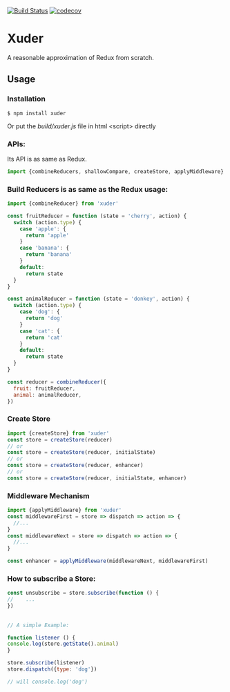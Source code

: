 [![Build Status](https://travis-ci.org/chenzhihao/Xuder.svg?branch=master)](https://travis-ci.org/chenzhihao/Xuder)
[![codecov](https://codecov.io/gh/chenzhihao/Xuder/branch/master/graph/badge.svg)](https://codecov.io/gh/chenzhihao/Xuder)

# Xuder
A reasonable approximation of Redux from scratch.

## Usage

### Installation
```
$ npm install xuder
```
Or put the <i>build/xuder.js</i> file in html \<script> directly


### APIs:
Its API is as same as Redux.
```javascript
import {combineReducers, shallowCompare, createStore, applyMiddleware} from 'xuder'
```

### Build Reducers is as same as the Redux usage:
```javascript
import {combineReducer} from 'xuder'

const fruitReducer = function (state = 'cherry', action) {
  switch (action.type) {
    case 'apple': {
      return 'apple'
    }
    case 'banana': {
      return 'banana'
    }
    default:
      return state
  }
}

const animalReducer = function (state = 'donkey', action) {
  switch (action.type) {
    case 'dog': {
      return 'dog'
    }
    case 'cat': {
      return 'cat'
    }
    default:
      return state
  }
}

const reducer = combineReducer({
  fruit: fruitReducer,
  animal: animalReducer,
})
```

### Create Store
```javascript
import {createStore} from 'xuder'
const store = createStore(reducer)
// or
const store = createStore(reducer, initialState)
// or
const store = createStore(reducer, enhancer)
// or
const store = createStore(reducer, initialState, enhancer)

```

### Middleware Mechanism
```javascript
import {applyMiddleware} from 'xuder'
const middlewareFirst = store => dispatch => action => {
  //...
}
const middlewareNext = store => dispatch => action => {
  //...
}

const enhancer = applyMiddleware(middlewareNext, middlewareFirst)
```


### How to subscribe a Store:

```javascript
const unsubscribe = store.subscribe(function () {
//    ...
})
  
  
// A simple Example:

function listener () {
console.log(store.getState().animal)
}

store.subscribe(listener)
store.dispatch({type: 'dog'})

// will console.log('dog')
```